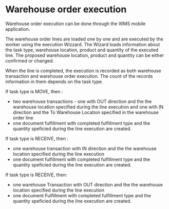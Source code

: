 # Warehouse order execution

Warehouse order execution can be done through the WMS mobile application. 

The warehouse order lines are loaded one by one and are executed by the worker using the execution Wizzard. 
The Wizard loads information about the task type, warehouse location, product and quantity of the executed line.
The proposed warehouse location, product and quantity can be either confirmed or changed.

When the line is completed, the execution is recorded as both warehouse transaction and warehouse order execution. 
The count of the records information in them depends on the task type.

If task type is MOVE, then :
- two warehouse transactions - one with OUT direction and the the warehouse location specified during the line execution and one with IN direction and the To Warehouse Location specified in the warehouse order line
- one document fulfillment with completed fulfillment type and the quantity speficied during the line execution
  are created.

If task type is RECEIVE, then :
- one warehouse transaction with IN direction and the the warehouse location specified during the line execution 
- one document fulfillment with completed fulfillment type and the quantity speficied during the line execution
 are created.
 
If task type is RECEIVE, then:  
- one warehouse Transaction with OUT direction and the the warehouse location specified during the line execution 
- one document Fulfillment with completed fulfillment type and the quantity speficied during the line execution
 are created.
